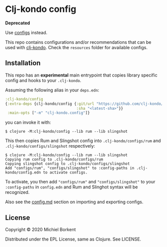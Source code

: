 # Clj-kondo config

**Deprecated**

Use [configs](https://github.com/clj-kondo/configs) instead.

This repo contains configurations and/or recommendations that can be used with
[clj-kondo](https://github.com/borkdude/clj-kondo/). Check the `resources` folder for available configs.

## Installation

This repo has an **experimental** main entrypoint that copies library specific config and hooks to your `.clj-kondo`.

Assuming the following alias in your `deps.edn`:

``` clojure
:clj-kondo/config
{:extra-deps {clj-kondo/config {:git/url "https://github.com/clj-kondo/config"
                                :sha "<latest-sha>"}}
 :main-opts ["-m" "clj-kondo.config"]}
```

you can invoke it with:

``` shell
$ clojure -M:clj-kondo/config --lib rum --lib slingshot
```

This then copies Rum and Slingshot config into `.clj-kondo/configs/rum` and `.clj-kondo/configs/slingshot` respectively:

``` shell
$ clojure -M:clj-kondo/config --lib rum --lib slingshot
Copying rum config to .clj-kondo/configs/rum
Copying slingshot config to .clj-kondo/configs/slingshot
Add "configs/rum", "configs/slingshot" to :config-paths in .clj-kondo/config.edn to activate configs.
```

To activate, you then add `"configs/rum"` and `"configs/slingshot"`  to your `:config-paths` in `config.edn` and Rum and Slinghot syntax will be recognized.

Also see the
[config.md](https://github.com/borkdude/clj-kondo/blob/master/doc/config.md#exporting-and-importing-configuration)
section on importing and exporting configs.

## License

Copyright © 2020 Michiel Borkent

Distributed under the EPL License, same as Clojure. See LICENSE.
